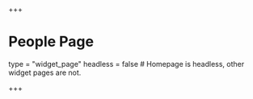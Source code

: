 +++
# People Page
type = "widget_page"
headless = false  # Homepage is headless, other widget pages are not.


+++
